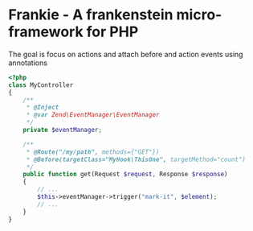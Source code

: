 # Frankie - A frankenstein micro-framework for PHP

The goal is focus on actions and attach before and action events using
annotations

```php
<?php
class MyController
{
    /**
     * @Inject
     * @var Zend\EventManager\EventManager
     */
    private $eventManager;

    /**
     * @Route("/my/path", methods={"GET"})
     * @Before(targetClass="MyHook\ThisOne", targetMethod="count")
     */
    public function get(Request $request, Response $response)
    {
        // ...
        $this->eventManager->trigger("mark-it", $element);
        // ...
    }
}

```
